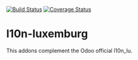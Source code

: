 [![Build Status](https://travis-ci.org/OCA/l10n-luxemburg.svg?branch=8.0)](https://travis-ci.org/OCA/l10n-luxemburg)
[![Coverage Status](https://coveralls.io/repos/OCA/l10n-luxemburg/badge.png?branch=8.0)](https://coveralls.io/r/OCA/l10n-luxemburg?branch=8.0)

l10n-luxemburg
==============

This addons complement the Odoo official l10n_lu.
